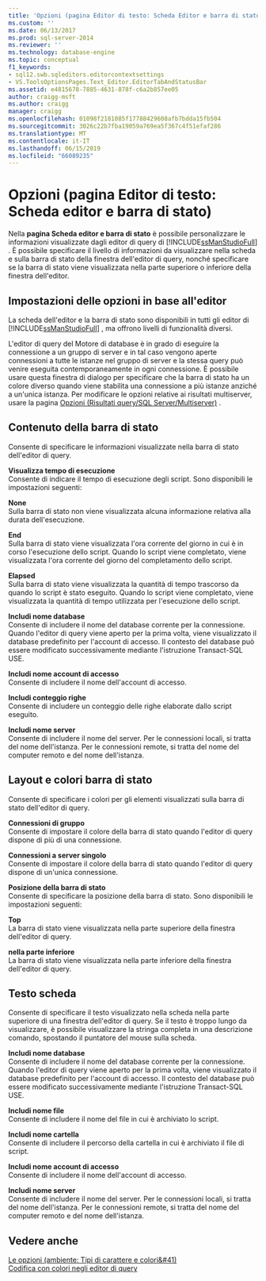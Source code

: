 ```yaml
---
title: 'Opzioni (pagina Editor di testo: Scheda Editor e barra di stato pagina) | Microsoft Docs'
ms.custom: ''
ms.date: 06/13/2017
ms.prod: sql-server-2014
ms.reviewer: ''
ms.technology: database-engine
ms.topic: conceptual
f1_keywords:
- sql12.swb.sqleditors.editorcontextsettings
- VS.ToolsOptionsPages.Text_Editor.EditorTabAndStatusBar
ms.assetid: e4815678-7885-4631-878f-c6a2b857ee05
author: craigg-msft
ms.author: craigg
manager: craigg
ms.openlocfilehash: 01098f2181085f17788429608afb7bdda15fb504
ms.sourcegitcommit: 3026c22b7fba19059a769ea5f367c4f51efaf286
ms.translationtype: MT
ms.contentlocale: it-IT
ms.lasthandoff: 06/15/2019
ms.locfileid: "66089235"
---
```

# <a name="options-text-editor-editor-tab-and-status-bar-page"></a>Opzioni (pagina Editor di testo: Scheda editor e barra di stato)
  Nella **pagina Scheda editor e barra di stato** è possibile personalizzare le informazioni visualizzate dagli editor di query di [!INCLUDE[ssManStudioFull](../includes/ssmanstudiofull-md.md)] . È possibile specificare il livello di informazioni da visualizzare nella scheda e sulla barra di stato della finestra dell'editor di query, nonché specificare se la barra di stato viene visualizzata nella parte superiore o inferiore della finestra dell'editor.  
  
## <a name="option-settings-by-editor"></a>Impostazioni delle opzioni in base all'editor  
 La scheda dell'editor e la barra di stato sono disponibili in tutti gli editor di [!INCLUDE[ssManStudioFull](../includes/ssmanstudiofull-md.md)] , ma offrono livelli di funzionalità diversi.  
  
 L'editor di query del Motore di database è in grado di eseguire la connessione a un gruppo di server e in tal caso vengono aperte connessioni a tutte le istanze nel gruppo di server e la stessa query può venire eseguita contemporaneamente in ogni connessione. È possibile usare questa finestra di dialogo per specificare che la barra di stato ha un colore diverso quando viene stabilita una connessione a più istanze anziché a un'unica istanza. Per modificare le opzioni relative ai risultati multiserver, usare la pagina [Opzioni (Risultati query/SQL Server/Multiserver)](../../2014/database-engine/options-query-results-sql-server-multi-server.md) .  
  
## <a name="status-bar-content"></a>Contenuto della barra di stato  
 Consente di specificare le informazioni visualizzate nella barra di stato dell'editor di query.  
  
 **Visualizza tempo di esecuzione**  
 Consente di indicare il tempo di esecuzione degli script. Sono disponibili le impostazioni seguenti:  
  
 **None**  
 Sulla barra di stato non viene visualizzata alcuna informazione relativa alla durata dell'esecuzione.  
  
 **End**  
 Sulla barra di stato viene visualizzata l'ora corrente del giorno in cui è in corso l'esecuzione dello script. Quando lo script viene completato, viene visualizzata l'ora corrente del giorno del completamento dello script.  
  
 **Elapsed**  
 Sulla barra di stato viene visualizzata la quantità di tempo trascorso da quando lo script è stato eseguito. Quando lo script viene completato, viene visualizzata la quantità di tempo utilizzata per l'esecuzione dello script.  
  
 **Includi nome database**  
 Consente di includere il nome del database corrente per la connessione. Quando l'editor di query viene aperto per la prima volta, viene visualizzato il database predefinito per l'account di accesso. Il contesto del database può essere modificato successivamente mediante l'istruzione Transact-SQL USE.  
  
 **Includi nome account di accesso**  
 Consente di includere il nome dell'account di accesso.  
  
 **Includi conteggio righe**  
 Consente di includere un conteggio delle righe elaborate dallo script eseguito.  
  
 **Includi nome server**  
 Consente di includere il nome del server. Per le connessioni locali, si tratta del nome dell'istanza. Per le connessioni remote, si tratta del nome del computer remoto e del nome dell'istanza.  
  
## <a name="status-bar-layout-and-colors"></a>Layout e colori barra di stato  
 Consente di specificare i colori per gli elementi visualizzati sulla barra di stato dell'editor di query.  
  
 **Connessioni di gruppo**  
 Consente di impostare il colore della barra di stato quando l'editor di query dispone di più di una connessione.  
  
 **Connessioni a server singolo**  
 Consente di impostare il colore della barra di stato quando l'editor di query dispone di un'unica connessione.  
  
 **Posizione della barra di stato**  
 Consente di specificare la posizione della barra di stato. Sono disponibili le impostazioni seguenti:  
  
 **Top**  
 La barra di stato viene visualizzata nella parte superiore della finestra dell'editor di query.  
  
 **nella parte inferiore**  
 La barra di stato viene visualizzata nella parte inferiore della finestra dell'editor di query.  
  
## <a name="tab-text"></a>Testo scheda  
 Consente di specificare il testo visualizzato nella scheda nella parte superiore di una finestra dell'editor di query. Se il testo è troppo lungo da visualizzare, è possibile visualizzare la stringa completa in una descrizione comando, spostando il puntatore del mouse sulla scheda.  
  
 **Includi nome database**  
 Consente di includere il nome del database corrente per la connessione. Quando l'editor di query viene aperto per la prima volta, viene visualizzato il database predefinito per l'account di accesso. Il contesto del database può essere modificato successivamente mediante l'istruzione Transact-SQL USE.  
  
 **Includi nome file**  
 Consente di includere il nome del file in cui è archiviato lo script.  
  
 **Includi nome cartella**  
 Consente di includere il percorso della cartella in cui è archiviato il file di script.  
  
 **Includi nome account di accesso**  
 Consente di includere il nome dell'account di accesso.  
  
 **Includi nome server**  
 Consente di includere il nome del server. Per le connessioni locali, si tratta del nome dell'istanza. Per le connessioni remote, si tratta del nome del computer remoto e del nome dell'istanza.  
  
## <a name="see-also"></a>Vedere anche  
 [Le opzioni &#40;ambiente: Tipi di carattere e colori&#41&#41;](../ssms/menu-help/options-environment-fonts-and-colors-page.md)   
 [Codifica con colori negli editor di query](../relational-databases/scripting/color-coding-in-query-editors.md)  
  
  
